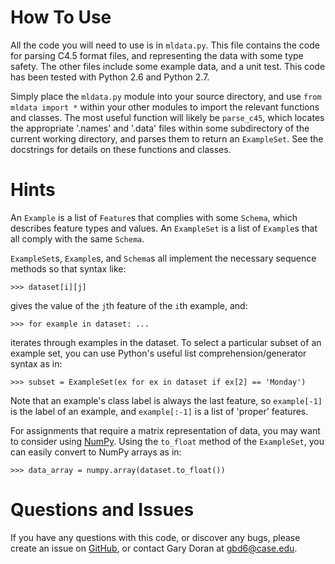 How To Use
==========

All the code you will need to use is in `mldata.py`. This file contains the code
for parsing C4.5 format files, and representing the data with some type safety.
The other files include some example data, and a unit test.  This code has been
tested with Python 2.6 and Python 2.7.

Simply place the `mldata.py` module into your source directory, and use
`from mldata import *` within your other modules to import the
relevant functions and classes. The most useful function will likely be
`parse_c45`, which locates the appropriate '.names' and '.data' files
within some subdirectory of the current working directory, and parses them to
return an `ExampleSet`. See the docstrings for details on these
functions and classes.

Hints
=====

An `Example` is a list of `Feature`s that complies with some `Schema`, which
describes feature types and values. An `ExampleSet` is a list of `Example`s that
all comply with the same `Schema`.

`ExampleSet`s, `Example`s, and `Schema`s all implement the necessary sequence
methods so that syntax like:

    >>> dataset[i][j]

gives the value of the `j`th feature of the `i`th example, and:

    >>> for example in dataset: ...

iterates through examples in the dataset. To select a particular subset of an
example set, you can use Python's useful list comprehension/generator syntax as
in:

    >>> subset = ExampleSet(ex for ex in dataset if ex[2] == 'Monday')

Note that an example's class label is always the last feature, so
`example[-1]` is the label of an example, and
`example[:-1]` is a list of 'proper' features.

For assignments that require a matrix representation of data, you may want to
consider using [NumPy](http://numpy.scipy.org/). Using the `to_float` method of
the `ExampleSet`, you can easily convert to NumPy arrays as in:

    >>> data_array = numpy.array(dataset.to_float())

Questions and Issues
====================

If you have any questions with this code, or discover any bugs, please create an
issue on [GitHub](https://github.com/garydoranjr/mldata/issues), or contact Gary
Doran at <gbd6@case.edu>.
